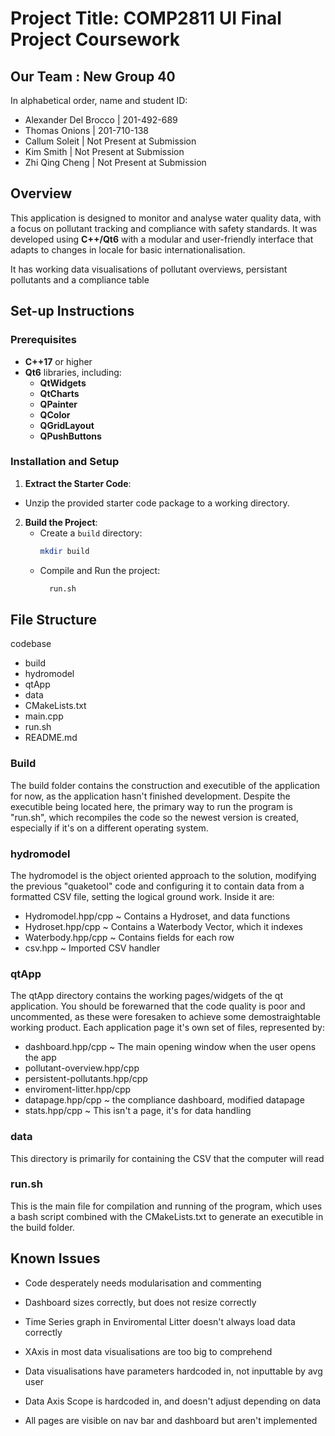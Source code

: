 # Project Title: COMP2811 UI Final Project Coursework

## Our Team : New Group 40
In alphabetical order, name and student ID:

- Alexander Del Brocco | 201-492-689
- Thomas Onions        | 201-710-138
- Callum Soleit        | Not Present at Submission
- Kim Smith            | Not Present at Submission
- Zhi Qing Cheng       | Not Present at Submission

## Overview
This application is designed to monitor and analyse water quality data, with a focus on pollutant tracking and compliance with safety standards. It was developed using **C++/Qt6** with a modular and user-friendly interface that adapts to changes in locale for basic internationalisation.

It has working data visualisations of pollutant overviews, persistant pollutants and a compliance table

## Set-up Instructions

### Prerequisites
- **C++17** or higher
- **Qt6** libraries, including:
    - **QtWidgets**
    - **QtCharts**
    - **QPainter**
    - **QColor**
    - **QGridLayout**
    - **QPushButtons**

### Installation and Setup
1. **Extract the Starter Code**: 
 - Unzip the provided starter code package to a working directory.
2. **Build the Project**:
    - Create a `build` directory:
      ```bash
      mkdir build
      ```
    - Compile and Run the project:
      ```bash
        run.sh
      ```

## File Structure

codebase
- build
- hydromodel
- qtApp
- data
- CMakeLists.txt
- main.cpp
- run.sh
- README.md

### Build
The build folder contains the construction and executible of the application 
for now, as the application hasn't finished development. Despite the executible 
being located here, the primary way to run the program is "run.sh", which 
recompiles the code so the newest version is created, especially if it's on a 
different operating system.

### hydromodel
The hydromodel is the object oriented approach to the solution, modifying the 
previous "quaketool" code and configuring it to contain data from a formatted 
CSV file, setting the logical ground work. Inside it are:
- Hydromodel.hpp/cpp ~ Contains a Hydroset, and data functions
- Hydroset.hpp/cpp  ~ Contains a Waterbody Vector, which it indexes
- Waterbody.hpp/cpp ~ Contains fields for each row
- csv.hpp ~ Imported CSV handler

### qtApp
The qtApp directory contains the working pages/widgets of the qt application.
You should be forewarned that the code quality is poor and uncommented, as 
these were foresaken to achieve some demostraightable working product.
Each application page it's own set of files, represented by:
- dashboard.hpp/cpp ~ The main opening window when the user opens the app
- pollutant-overview.hpp/cpp
- persistent-pollutants.hpp/cpp
- enviroment-litter.hpp/cpp
- datapage.hpp/cpp ~ the compliance dashboard, modified datapage
- stats.hpp/cpp ~ This isn't a page, it's for data handling

### data
This directory is primarily for containing the CSV that the computer will read

### run.sh
This is the main file for compilation and running of the program, which
uses a bash script combined with the CMakeLists.txt to generate an 
executible in the build folder.

## Known Issues

- Code desperately needs modularisation and commenting 

- Dashboard sizes correctly, but does not resize correctly

- Time Series graph in Enviromental Litter doesn't always load data correctly

- XAxis in most data visualisations are too big to comprehend

- Data visualisations have parameters hardcoded in, not inputtable by avg user

- Data Axis Scope is hardcoded in, and doesn't adjust depending on data

- All pages are visible on nav bar and dashboard but aren't implemented
